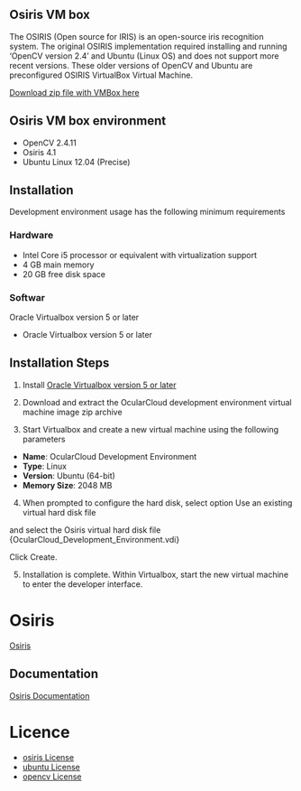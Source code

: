 ## Osiris VM box

The OSIRIS (Open source for IRIS) is an open-source iris recognition system. The original OSIRIS implementation required installing and running ‘OpenCV version 2.4’ and Ubuntu (Linux OS) and does not support more recent versions. These older versions of OpenCV and Ubuntu are preconfigured OSIRIS VirtualBox Virtual Machine.

<a href="https://citer.clarkson.edu/wp-content/uploads/2022/11/OcularCloud_Development_Environment.zip">Download zip file with VMBox here</a>

## Osiris VM box environment

<ul>
<li>OpenCV 2.4.11</li>
<li>Osiris 4.1</li>
<li>Ubuntu Linux 12.04 (Precise)</li>
</ul>

## Installation
Development environment usage has the following minimum requirements

### Hardware

<ul>
<li>Intel Core i5 processor or equivalent with virtualization support</li>
<li>4 GB main memory</li>
<li>20 GB free disk space</li>
</ul>

### Softwar

Oracle Virtualbox version 5 or later

<ul><li>Oracle Virtualbox version 5 or later</li></ul>


## Installation Steps

1. Install <a href="https://www.virtualbox.org/wiki/Downloads" target="_blank">Oracle Virtualbox version 5 or later</a>

2. Download and extract the OcularCloud development environment virtual machine image zip archive

3. Start Virtualbox and create a new virtual machine using the following parameters

<ul>
  <li><b>Name</b>: OcularCloud Development Environment</li>
   <li><b>Type</b>: Linux</li>
   <li><b>Version</b>: Ubuntu (64-bit)</li>
   <li><b>Memory Size</b>: 2048 MB</li>
</ul>

4. When prompted to configure the hard disk, select option Use an existing virtual hard disk file

and select the Osiris virtual hard disk file  {OcularCloud_Development_Environment.vdi}

Click Create.

5. Installation is complete. Within Virtualbox, start the new virtual machine to enter the developer interface.

# Osiris

<a href="https://github.com/5455945/Iris_Osiris"  target="_blank">Osiris</a>

## Documentation 
<a href="https://github.com/ClarksonCITeR/osiris_vmbox/blob/main/Documentation_OSIRIS_v4.1.pdf"  target="_blank">Osiris Documentation</a>


# Licence 

<ul>
  <li><a href="https://github.com/5455945/Iris_Osiris/blob/master/LICENSE"  target="_blank">osiris License</a></li>
  <li><a href="https://ubuntu.com/legal/intellectual-property-policy"  target="_blank">ubuntu License</a></li>
  <li><a href="https://github.com/opencv/opencv/blob/4.4.0/LICENSE"  target="_blank">opencv License</a></li>
</ul>
